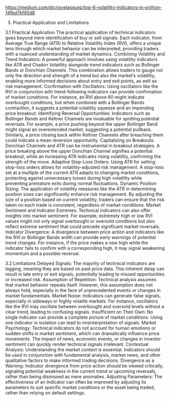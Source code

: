 https://medium.com/@crisvelasquez/top-6-volatility-indicators-in-python-14fbd7bf92d8


3. Practical Application and Limitations

3.1 Practical Application
The practical application of technical indicators goes beyond mere identification of buy or sell signals. Each indicator, from Average True Range (ATR) to Relative Volatility Index (RVI), offers a unique lens through which market behavior can be interpreted, providing traders with a nuanced understanding of market dynamics.
Combining Volatility and Trend Indicators: A powerful approach involves using volatility indicators like ATR and Chaikin Volatility alongside trend indicators such as Bollinger Bands or Donchian Channels. This combination allows traders to gauge not only the direction and strength of a trend but also the market’s volatility, enabling more informed decisions about entry and exit points, as well as risk management.
Confirmation with Oscillators: Using oscillators like the RVI in conjunction with trend-following indicators can provide confirmation of market conditions. For instance, an RVI above 60 might indicate overbought conditions, but when combined with a Bollinger Bands contraction, it suggests a potential volatility squeeze and an impending price breakout.
Identifying Reversal Opportunities: Indicators such as Bollinger Bands and Keltner Channels are invaluable for spotting potential reversals. For example, a price pushing beyond the upper Bollinger Band might signal an overextended market, suggesting a potential pullback. Similarly, a price closing back within Keltner Channels after breaching them could indicate a mean reversion opportunity.
Capitalizing on Breakouts: Donchian Channels and ATR can be instrumental in breakout strategies. A price breaking above the upper Donchian Channel signifies a potential breakout, while an increasing ATR indicates rising volatility, confirming the strength of the move.
Adaptive Stop-Loss Orders: Using ATR for setting stop-loss orders allows for volatility-adjusted risk management. A stop-loss set at a multiple of the current ATR adapts to changing market conditions, protecting against unnecessary losses during high volatility while preventing premature exits during normal fluctuations.
Dynamic Position Sizing: The application of volatility measures like the ATR in determining position sizes can significantly enhance risk management. By adjusting the size of a position based on current volatility, traders can ensure that the risk taken on each trade is consistent, regardless of market conditions.
Market Sentiment and Indicator Extremes: Technical indicators can also offer insights into market sentiment. For example, extremely high or low RVI values might not only signal overbought or oversold conditions but also reflect extreme sentiment that could precede significant market reversals.
Indicator Divergence: A divergence between price action and indicators like the RVI or Bollinger Bands width can provide early warnings of potential trend changes. For instance, if the price makes a new high while the indicator fails to confirm with a corresponding high, it may signal weakening momentum and a possible reversal.

3.2 Limitations
Delayed Signals: The majority of technical indicators are lagging, meaning they are based on past price data. This inherent delay can result in late entry or exit signals, potentially leading to missed opportunities or increased risk.
Assumption of Repetition: Technical analysis assumes that market behavior repeats itself. However, this assumption does not always hold, especially in the face of unprecedented events or changes in market fundamentals.
Market Noise: Indicators can generate false signals, especially in sideways or highly volatile markets. For instance, oscillators like the RVI may oscillate between overbought and oversold levels without a clear trend, leading to confusing signals.
Insufficient on Their Own: No single indicator can provide a complete picture of market conditions. Using one indicator in isolation can lead to misinterpretation of signals.
Market Psychology: Technical indicators do not account for human emotions or sudden shifts in market sentiment, which can dramatically influence price movements. The impact of news, economic events, or changes in investor sentiment can quickly render technical signals irrelevant.
Contextual Analysis: Understanding the market context is essential. Indicators should be used in conjunction with fundamental analysis, market news, and other qualitative factors to make informed trading decisions.
Divergence as a Warning: Indicator divergence from price action should be viewed critically, signaling potential weakness in the current trend or upcoming reversals, rather than being dismissed as mere anomalies.
Adjusting Parameters: The effectiveness of an indicator can often be improved by adjusting its parameters to suit specific market conditions or the asset being traded, rather than relying on default settings.


